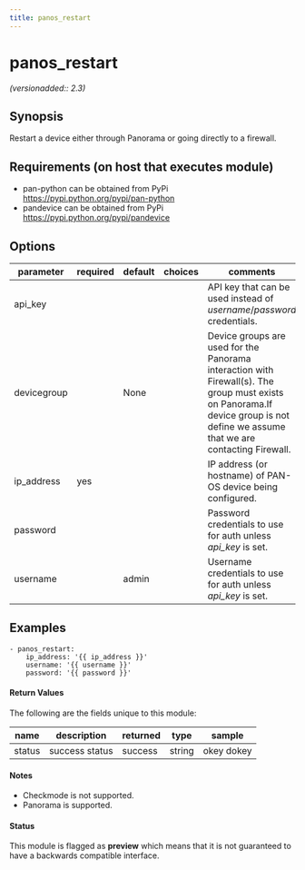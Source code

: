 ```yaml
---
title: panos_restart
---
```

# panos_restart

_(versionadded:: 2.3)_


## Synopsis

Restart a device either through Panorama or going directly to a firewall.


## Requirements (on host that executes module)

- pan-python can be obtained from PyPi https://pypi.python.org/pypi/pan-python
- pandevice can be obtained from PyPi https://pypi.python.org/pypi/pandevice

## Options

| parameter | required | default | choices | comments |
| --- | --- | --- | --- | --- |
| api_key |  |  |  | API key that can be used instead of *username*/*password* credentials. |
| devicegroup |  | None |  | Device groups are used for the Panorama interaction with Firewall(s). The group must exists on Panorama.If device group is not define we assume that we are contacting Firewall. |
| ip_address | yes |  |  | IP address (or hostname) of PAN-OS device being configured. |
| password |  |  |  | Password credentials to use for auth unless *api_key* is set. |
| username |  | admin |  | Username credentials to use for auth unless *api_key* is set. |

## Examples

    - panos_restart:
        ip_address: '{{ ip_address }}'
        username: '{{ username }}'
        password: '{{ password }}'
#### Return Values

The following are the fields unique to this module:

| name | description | returned | type | sample |
| --- | --- | --- | --- | --- |
| status | success status | success | string | okey dokey |

#### Notes

- Checkmode is not supported.
- Panorama is supported.



#### Status

This module is flagged as **preview** which means that it is not guaranteed to have a backwards compatible interface.

